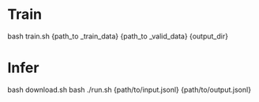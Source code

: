 # Train
bash train.sh {path_to _train_data} {path_to _valid_data} {output_dir}

# Infer
bash download.sh
bash ./run.sh {path/to/input.jsonl} {path/to/output.jsonl}
